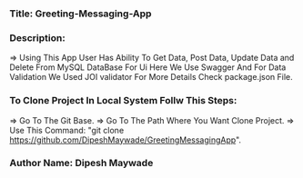 ### Title: Greeting-Messaging-App

### Description:
=> Using This App User Has Ability To Get Data, Post Data, Update Data and Delete From MySQL DataBase For Ui Here We Use Swagger And For Data Validation We Used JOI validator For More Details Check package.json File.

### To Clone Project In Local System Follw This Steps:
=> Go To The Git Base.
=> Go To The Path Where You Want Clone Project.
=> Use This Command: "git clone https://github.com/DipeshMaywade/GreetingMessagingApp".

### Author Name: Dipesh Maywade